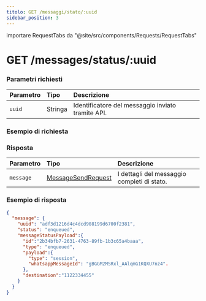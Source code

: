 ```yaml
---
titolo: GET /messaggi/stato/:uuid
sidebar_position: 3
---
```


importare RequestTabs da "@site/src/components/Requests/RequestTabs"

# GET /messages/status/:uuid

### Parametri richiesti

| Parametro | Tipo | Descrizione |
| :-------- | :----- | :---------------------------------------------------- |
| `uuid` | Stringa | Identificatore del messaggio inviato tramite API. 

### Esempio di richiesta

<RichiestaTabs endpoint='messages_api' request="get_message_status" />

### Risposta

| Parametro | Tipo | Descrizione |
| :-------- | :--------------------------------------------------------------------- | :------------------------------------------- |
| `message` | [MessageSendRequest](/api/reference/object_types/message_send_request) | I dettagli del messaggio completi di stato. |

### Esempio di risposta

```json title=response.json
{
  "message": {
    "uuid": "adf3d1216d4c4dcd908199d6700f2381",
    "status": "enqueued",
    "messageStatusPayload":{
      "id":"2b34bfb7-2631-4763-89fb-1b3c65a4baaa",
      "type": "enqueued",
      "payload":{
        "type": "session",
        "whatsappMessageId": "gBGGM2MSRxl_AAlqmG1KQXU7nz4".
      },
      "destination":"1122334455"
    }
  }
}
```
